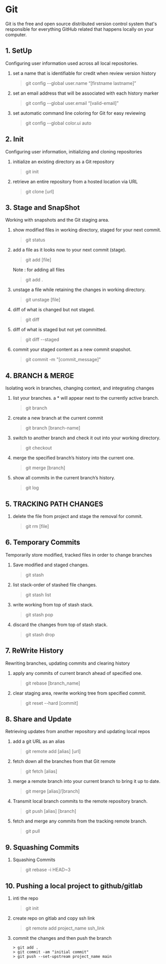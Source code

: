 # Git 

Git is the free and open source distributed version control system that's responsible for everything GitHub related that happens locally on your computer.

## 1. SetUp
Configuring user information used across all local repositories.
1.  set a name that is identifiable for credit when review version history
    > git config --global user.name “[firstname lastname]” 

2. set an email address that will be associated with each history marker
    > git config --global user.email “[valid-email]”

3. set automatic command line coloring for Git for easy reviewing
    > git config --global color.ui auto

## 2. Init
Configuring user information, initializing and cloning repositories

1. initialize an existing directory as a Git repository
    > git init

2. retrieve an entire repository from a hosted location via URL
    > git clone [url]

## 3. Stage and SnapShot
Working with snapshots and the Git staging area.
1. show modified files in working directory, staged for your next commit.
    > git status 

2. add a file as it looks now to your next commit (stage).
    > git add [file]

   Note : for adding all files
    > git add .

3. unstage a file while retaining the changes in working directory.
    > git unstage [file]

4. diff of what is changed but not staged.
    > git diff 

5. diff of what is staged but not yet committed.
    > git diff --staged

6. commit your staged content as a new commit snapshot.
    > git commit -m "[commit_message]"

## 4. BRANCH & MERGE
Isolating work in branches, changing context, and integrating changes
1. list your branches. a * will appear next to the currently active branch.
    > git branch

2. create a new branch at the current commit
    > git branch [branch-name]

3. switch to another branch and check it out into your working directory.
    > git checkout

4. merge the specified branch’s history into the current one.
    > git merge [branch]

5. show all commits in the current branch’s history.
    > git log 

## 5. TRACKING PATH CHANGES
1. delete the file from project and stage the removal for commit.
    > git rm [file]

## 6. Temporary Commits
Temporarily store modified, tracked files in order to change branches

1. Save modified and staged changes.
    > git stash 

2. list stack-order of stashed file changes.
    > git stash list 

3. write working from top of stash stack.
    > git stash pop

4. discard the changes from top of stash stack.
    > git stash drop

## 7. ReWrite History 

Rewriting branches, updating commits and clearing history

1. apply any commits of current branch ahead of specified one.
    > git rebase [branch_name]

2. clear staging area, rewrite working tree from specified commit.
    > git reset --hard [commit]

## 8. Share and Update 

Retrieving updates from another repository and updating local repos

1. add a git URL as an alias
    > git remote add [alias] [url]

2. fetch down all the branches from that Git remote
    > git fetch [alias]

3. merge a remote branch into your current branch to bring it up to date.
    > git merge [alias]/[branch]

4. Transmit local branch commits to the remote repository branch.
    > git push [alias] [branch]

5. fetch and merge any commits from the tracking remote branch.
    > git pull 


## 9. Squashing Commits 

1. Squashing Commits
    > git rebase -i HEAD~3


## 10. Pushing a local project to github/gitlab
1. inti the repo 
   > git init 

2. create repo on gitlab and copy ssh link
   > git remote add project_name ssh_link

3. commit the changes and then push the branch 
   ```
   > git add . 
   > git commit -am "initial commit"
   > git push --set-upstream project_name main
   ```

